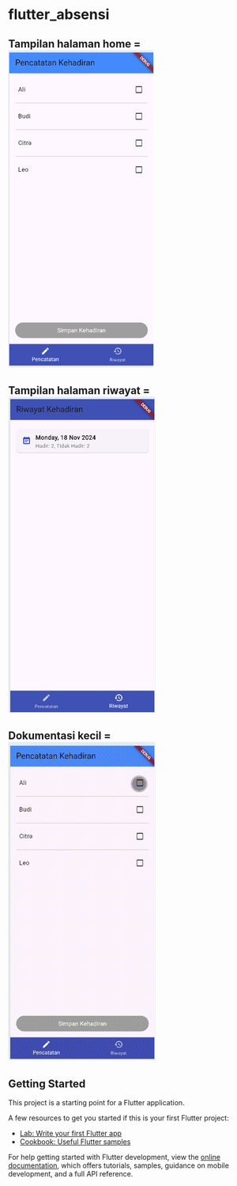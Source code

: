 # flutter_absensi

## Tampilan halaman home = ![Alt text](image.png)
## Tampilan halaman riwayat = ![Alt text](image-1.png)
## Dokumentasi kecil = ![Alt text](<Screen Recording 2024-11-18 100857.gif>)

## Getting Started

This project is a starting point for a Flutter application.

A few resources to get you started if this is your first Flutter project:

- [Lab: Write your first Flutter app](https://docs.flutter.dev/get-started/codelab)
- [Cookbook: Useful Flutter samples](https://docs.flutter.dev/cookbook)

For help getting started with Flutter development, view the
[online documentation](https://docs.flutter.dev/), which offers tutorials,
samples, guidance on mobile development, and a full API reference.

